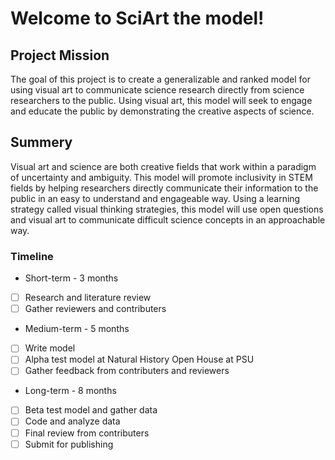 # Welcome to SciArt the model! 
## Project Mission 
The goal of this project is to create a generalizable and ranked model for using visual art to communicate science research directly from science researchers to the public. Using visual art, this model will seek to engage and educate the public by demonstrating the creative aspects of science.
## Summery
Visual art and science are both creative fields that work within a paradigm of uncertainty and ambiguity. This model will promote inclusivity in STEM fields by helping researchers directly communicate their information to the public in an easy to understand and engageable way. Using a learning strategy called visual thinking strategies, this model will use open questions and visual art to communicate difficult science concepts in an approachable way.
### Timeline
* Short-term - 3 months
- [ ] Research and literature review
- [ ] Gather reviewers and contributers 
* Medium-term - 5 months 
- [ ] Write model
- [ ] Alpha test model at Natural History Open House at PSU
- [ ] Gather feedback from contributers and reviewers
* Long-term - 8 months
- [ ] Beta test model and gather data
- [ ] Code and analyze data
- [ ] Final review from contributers
- [ ] Submit for publishing
